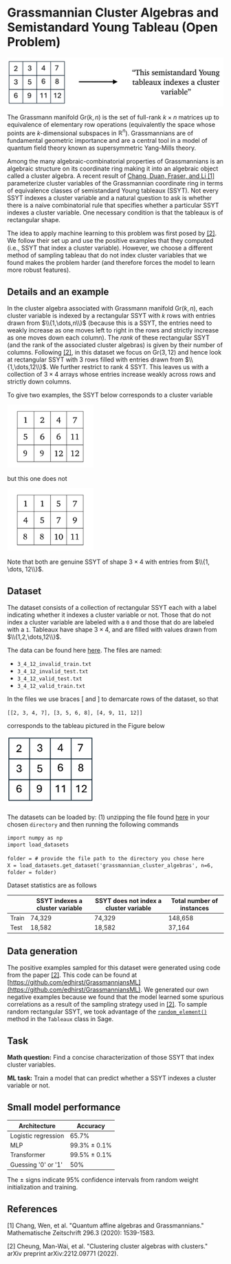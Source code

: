 # Grassmannian Cluster Algebras and Semistandard Young Tableau (Open Problem)

![Grassmannian task](fig-cluster-grassmannian.png)

The Grassmann manifold $\text{Gr}(k,n)$ is the set of full-rank $k \times n$ matrices up to equivalence of elementary row operations (equivalently the space whose points are $k$-dimensional subspaces in $\mathbb{R}^n$). Grassmannians are of fundamental geometric importance and are a central tool in a model of quantum field theory known as supersymmetric Yang-Mills theory. 

Among the many algebraic-combinatorial properties of Grassmannians is an algebraic structure on its coordinate ring making it into an algebraic object called a cluster algebra. A recent result of [Chang, Duan, Fraser, and Li \[1\]](https://arxiv.org/abs/1907.13575) parameterize cluster variables of the Grassmannian coordinate ring in terms of equivalence classes of semistandard Young tableaux (SSYT). Not every SSYT indexes a cluster variable and a natural question to ask is whether there is a naive combinatorial rule that specifies whether a particular SSYT indexes a cluster variable. One necessary condition is that the tableaux is of rectangular shape. 

The idea to apply machine learning to this problem was first posed by [\[2\]](https://arxiv.org/abs/2212.09771). We follow their set up and use the positive examples that they computed (i.e., SSYT that index a cluster variable). However, we choose a different method of sampling tableau that do not index cluster variables that we found makes the problem harder (and therefore forces the model to learn more robust features).

## Details and an example

In the cluster algebra associated with Grassmann manifold $\text{Gr}(k,n)$, each cluster variable is indexed by a rectangular SSYT with $k$ rows with entries drawn from $\\{1,\dots,n\\}$ (because this is a SSYT, the entries need to weakly increase as one moves left to right in the rows and strictly increase as one moves down each column). The *rank* of these rectangular SSYT (and the rank of the associated cluster algebras) is given by their number of columns. Following [\[2\]](https://arxiv.org/abs/2212.09771), in this dataset we focus on $\text{Gr}(3,12)$ and hence look at rectangular SSYT with 3 rows filled with entries drawn from $\\{1,\dots,12\\}$. We further restrict to rank 4 SSYT. This leaves us with a collection of $3 \times 4$ arrays whose entries increase weakly across rows and strictly down columns. 

To give two examples, the SSYT below corresponds to a cluster variable

<img src="ssyt_valid.png" alt="drawing" width="200"/>
 
but this one does not

<img src="ssyt_invalid.png" alt="drawing" width="200"/>

Note that both are genuine SSYT of shape $3 \times 4$ with entries from $\\{1, \dots, 12\\}$.

## Dataset

The dataset consists of a collection of rectangular SSYT each with a label indicating whether it indexes a cluster variable or not. Those that do not index a cluster variable are labeled with a `0` and those that do are labeled with a `1`. Tableaux have shape $3 \times 4$, and are filled with values drawn from $\\{1,2,\dots,12\\}$. 

The data can be found here [here](https://drive.google.com/file/d/1ERW389kUoP_fR5rEfo4TSgVdrwzCivOu/view?usp=sharing). The files are named: 
- ``3_4_12_invalid_train.txt``
- ``3_4_12_invalid_test.txt``
- ``3_4_12_valid_test.txt``
- ``3_4_12_valid_train.txt``

In the files we use braces $[$ and $]$ to demarcate rows of the dataset, so that

``[[2, 3, 4, 7], [3, 5, 6, 8], [4, 9, 11, 12]]``

corresponds to the tableau pictured in the Figure below

<img src="fig-grassmannian-tableau-example.png" alt="drawing" width="200"/>

The datasets can be loaded by: (1) unzipping the file found [here](https://drive.google.com/file/d/1Dd4PAOgm7bAtXSGmQW81OE-O_7dS7qU_/view?usp=sharing) in your chosen `directory` and then running the following commands 

```
import numpy as np
import load_datasets 

folder = # provide the file path to the directory you chose here
X = load_datasets.get_dataset('grassmannian_cluster_algebras', n=6, folder = folder)
```

Dataset statistics are as follows

|  | SSYT indexes a cluster variable | SSYT does not index a cluster variable | Total number of instances | 
|----------|----------|----------|----------|
| Train | 74,329 | 74,329 | 148,658 |
| Test  | 18,582 | 18,582 | 37,164 |

## Data generation

The positive examples sampled for this dataset were generated using code from the paper [\[2\]](https://arxiv.org/abs/2212.09771). This code can be found at [https://github.com/edhirst/GrassmanniansML](https://github.com/edhirst/GrassmanniansML). We generated our own negative examples because we found that the model learned some spurious correlations as a result of the sampling strategy used in [\[2\]](https://arxiv.org/abs/2212.09771). To sample random rectangular SSYT, we took advantage of the [`random_element()`](https://doc.sagemath.org/html/en/reference/combinat/sage/combinat/tableau.html#sage.combinat.tableau.SemistandardTableaux_shape.random_element) method in the `Tableaux` class in Sage.

## Task

**Math question:** Find a concise characterization of those SSYT that index cluster variables.

**ML task:** Train a model that can predict whether a SSYT indexes a cluster variable or not. 

## Small model performance

| Architecture  | Accuracy | 
|----------|----------|
| Logistic regression | 65.7% | 
| MLP | 99.3% $\pm$ 0.1% | 
| Transformer | 99.5% $\pm$ 0.1% | 
| Guessing '0' or '1' | 50% |

The $\pm$ signs indicate 95% confidence intervals from random weight initialization and training. 

## References

\[1\] Chang, Wen, et al. "Quantum affine algebras and Grassmannians." Mathematische Zeitschrift 296.3 (2020): 1539-1583.

\[2\] Cheung, Man-Wai, et al. "Clustering cluster algebras with clusters." arXiv preprint arXiv:2212.09771 (2022).

